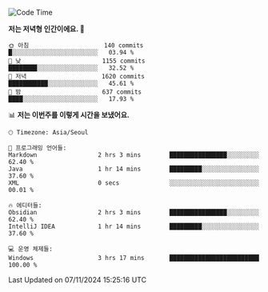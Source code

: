  <!--START_SECTION:waka-->
![Code Time](http://img.shields.io/badge/Code%20Time-439%20hrs%208%20mins-blue)

**저는 저녁형 인간이에요. 🦉** 

```text
🌞 아침                     140 commits         █░░░░░░░░░░░░░░░░░░░░░░░░   03.94 % 
🌆 낮　                     1155 commits        ████████░░░░░░░░░░░░░░░░░   32.52 % 
🌃 저녁                     1620 commits        ███████████░░░░░░░░░░░░░░   45.61 % 
🌙 밤　                     637 commits         ████░░░░░░░░░░░░░░░░░░░░░   17.93 % 
```


📊 **저는 이번주를 이렇게 시간을 보냈어요.** 

```text
🕑︎ Timezone: Asia/Seoul

💬 프로그래밍 언어들: 
Markdown                 2 hrs 3 mins        ████████████████░░░░░░░░░   62.40 % 
Java                     1 hr 14 mins        █████████░░░░░░░░░░░░░░░░   37.60 % 
XML                      0 secs              ░░░░░░░░░░░░░░░░░░░░░░░░░   00.01 % 

🔥 에디터들: 
Obsidian                 2 hrs 3 mins        ████████████████░░░░░░░░░   62.40 % 
IntelliJ IDEA            1 hr 14 mins        █████████░░░░░░░░░░░░░░░░   37.60 % 

💻 운영 체제들: 
Windows                  3 hrs 17 mins       █████████████████████████   100.00 % 
```


 Last Updated on 07/11/2024 15:25:16 UTC
<!--END_SECTION:waka-->
